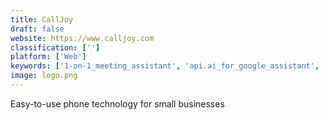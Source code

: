 ```yaml
---
title: CallJoy
draft: false 
website: https://www.calljoy.com
classification: ['']
platform: ['Web']
keywords: ['1-on-1_meeting_assistant', 'api.ai_for_google_assistant', 'clarke.ai', 'descript', 'duuoo', 'fin', 'fireflies.ai_for_meetings', 'google_duplex', 'hyperaudio', 'm', 'meetingbird', 'navigator', 'new_google_assistant', 'ok_google', 'scale', 'slash_by_julie_desk', 'smartlens', 'suggestions_from_m', 'tetra', 'transcriber', 'worklife_slackbot', 'acrossio']
image: logo.png
---
```

Easy-to-use phone technology for small businesses